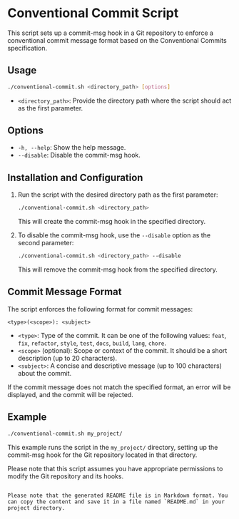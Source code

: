 # Conventional Commit Script

This script sets up a commit-msg hook in a Git repository to enforce a conventional commit message format based on the Conventional Commits specification.

## Usage

```bash
./conventional-commit.sh <directory_path> [options]
```

- `<directory_path>`: Provide the directory path where the script should act as the first parameter.

## Options

- `-h, --help`: Show the help message.
- `--disable`: Disable the commit-msg hook.

## Installation and Configuration

1. Run the script with the desired directory path as the first parameter:
   ```bash
   ./conventional-commit.sh <directory_path>
   ```
   This will create the commit-msg hook in the specified directory.

2. To disable the commit-msg hook, use the `--disable` option as the second parameter:
   ```bash
   ./conventional-commit.sh <directory_path> --disable
   ```
   This will remove the commit-msg hook from the specified directory.

## Commit Message Format

The script enforces the following format for commit messages:

```
<type>(<scope>): <subject>
```

- `<type>`: Type of the commit. It can be one of the following values: `feat`, `fix`, `refactor`, `style`, `test`, `docs`, `build`, `lang`, `chore`.
- `<scope>` (optional): Scope or context of the commit. It should be a short description (up to 20 characters).
- `<subject>`: A concise and descriptive message (up to 100 characters) about the commit.

If the commit message does not match the specified format, an error will be displayed, and the commit will be rejected.

## Example

```bash
./conventional-commit.sh my_project/
```

This example runs the script in the `my_project/` directory, setting up the commit-msg hook for the Git repository located in that directory.

Please note that this script assumes you have appropriate permissions to modify the Git repository and its hooks.

```

Please note that the generated README file is in Markdown format. You can copy the content and save it in a file named `README.md` in your project directory.
